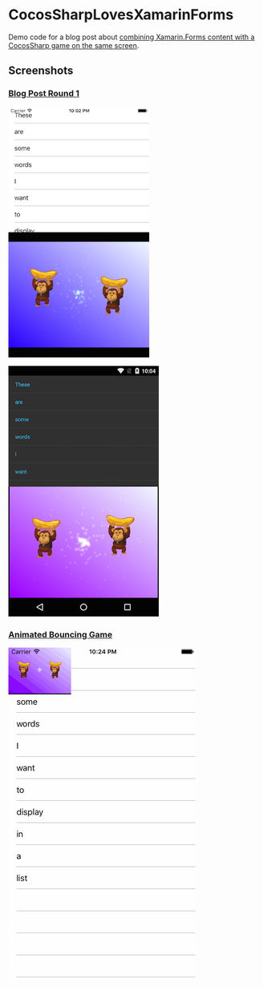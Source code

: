 # CocosSharpLovesXamarinForms

Demo code for a blog post about [combining Xamarin.Forms content with a CocosSharp game on the same screen](http://pdev.co/1S29DHX).

## Screenshots

### [Blog Post Round 1](https://github.com/patridge/CocosSharpLovesXamarinForms/tree/d7bb965ee33bc5b6bfcc546ca248a12f400c4240)

![Split screen between Xamarin.Forms ListView and a CocosSharpView (iOS)](https://raw.githubusercontent.com/patridge/CocosSharpLovesXamarinForms/master/demo-images/original-blog-post/ios-cocossharp-game-listview-hybrid.png) 

![Split screen between Xamarin.Forms ListView and a CocosSharpView (Android)](https://raw.githubusercontent.com/patridge/CocosSharpLovesXamarinForms/master/demo-images/original-blog-post/android-cocossharp-game-listview-hybrid.png)

### [Animated Bouncing Game](https://github.com/patridge/CocosSharpLovesXamarinForms/tree/animate-game-bouncing-around)

![A CocosSharpView bouncing around on top of a Xamarin.Forms ListView](https://raw.githubusercontent.com/patridge/CocosSharpLovesXamarinForms/master/demo-images/animated-bouncing-game/ios-bouncing-game.gif)
